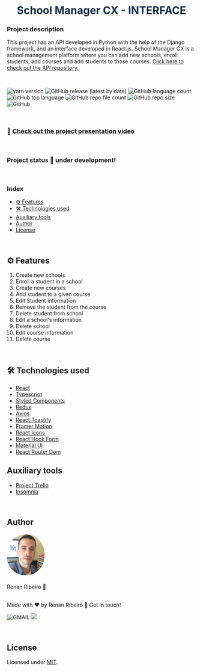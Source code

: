 <h1 style="text-align: center; color: #132A43">School Manager CX - INTERFACE</h1>

### Project description

This project has an API developed in Python with the help of the Django framework, and an interface developed in React.js. School Manager CX is a school management platform where you can add new schools, enroll students, add courses and add students to those courses. [Click here to check out the API repository.](https://github.com/renandcr/school_manager_api)

<br>

![yarn version](https://img.shields.io/badge/yarn-1.22.19-green)
![GitHub release (latest by date)](https://img.shields.io/github/v/release/renandcr/school_manager_interface)
![GitHub language count](https://img.shields.io/github/languages/count/renandcr/school_manager_interface)
![GitHub top language](https://img.shields.io/github/languages/top/renandcr/school_manager_interface)
![GitHub repo file count](https://img.shields.io/github/directory-file-count/renandcr/school_manager_interface)
![GitHub repo size](https://img.shields.io/github/repo-size/renandcr/school_manager_interface)
![GitHub](https://img.shields.io/github/license/renandcr/school_manager_interface)

<br>

### 🎥 [Check out the project presentation video]()

<br>

### Project status 🚀 under development!

<br>

### Index

- [⚙️ Features](#️-features)
- [🛠️ Technologies used](#️-technologies-used)
- [Auxiliary tools](#auxiliary-tools)
- [Author](#author)
- [License](#license)

<br>

## ⚙️ Features

1. Create new schools
2. Enroll a student in a school
3. Create new courses
4. Add student to a given course
5. Edit Student Information
6. Remove the student from the course
7. Delete student from school
8. Edit a school's information
9. Delete school
10. Edit course information
11. Delete course

<br>

## 🛠️ Technologies used

- [React](https://reactjs.org/)
- [Typescript](https://www.typescriptlang.org/)
- [Styled Components](https://styled-components.com/)
- [Redux](https://redux.js.org/)
- [Axios](https://axios-http.com/ptbr/)
- [React Toastify](https://fkhadra.github.io/react-toastify/introduction)
- [Framer Motion](https://www.framer.com/motion/)
- [React Icons](https://react-icons.github.io/react-icons/)
- [React Hook Form](https://react-hook-form.com/)
- [Material UI](https://mui.com/)
- [React Router Dom](https://reactrouter.com/en/main)

## Auxiliary tools

- [Project Trello](https://trello.com/invite/b/ZhPBaw28/ATTI49e717feb94b1f616a16667ac4a286d0FB2C48B5/school-manager-cx)
- [Insomnia](https://insomnia.rest/)

<br>

## Author

<h4><img alt="Profile picture" src="src/assets/images/profile_photo.JPG" style="width: 100px; border-radius: 50px"/></h4>
Renan Ribeiro 🚀

<br>

<br>

Made with ❤️ by Renan Ribeiro 👋 Get in touch!

![GMAIL](https://img.shields.io/badge/renandcribeiro@gmail.com-D14836?style=flat-square&logo=gmail&logoColor=white)
<a href="https://www.linkedin.com/in/renandcr">
<img src="https://img.shields.io/badge/Renan-0077B5?style=flat-square&logo=linkedin&logoColor=white"/></a>

<br>

## License

Licensed under [MIT](https://github.com/renandcr/school_manager_interface/blob/development/LICENSE.md).
